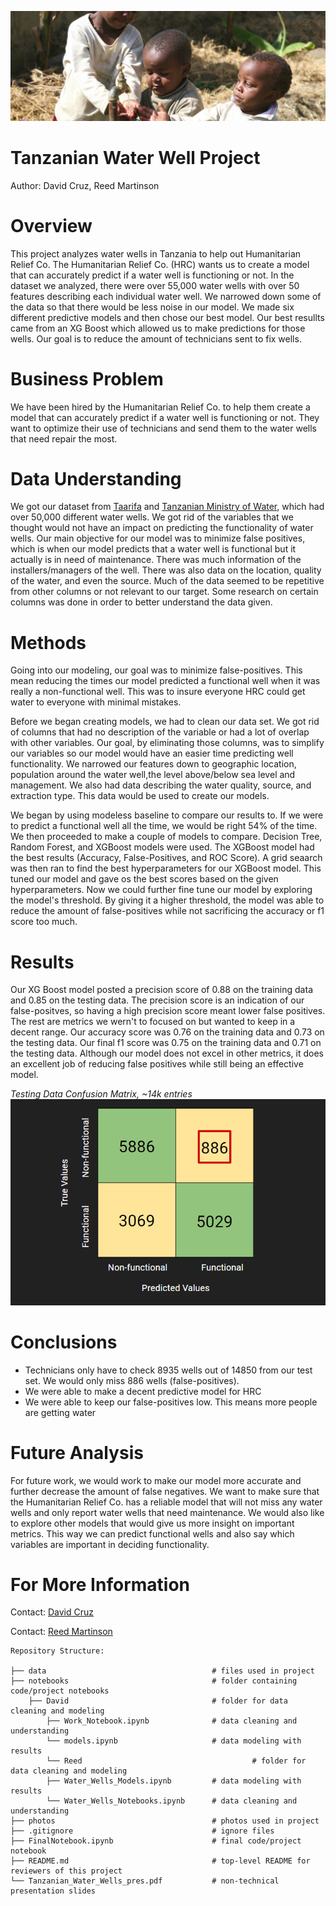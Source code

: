 ![tanzanian_water_pump](photos/waterbanner.png)

# Tanzanian Water Well Project

Author: David Cruz, Reed Martinson

# Overview 

This project analyzes water wells in Tanzania to help out Humanitarian Relief Co. The Humanitarian Relief Co. (HRC) wants us to create a model that can accurately predict if a water well is functioning or not. In the dataset we analyzed, there were over 55,000 water wells with over 50 features describing each individual water well. We narrowed down some of the data so that there would be less noise in our model. We made six different predictive models and then chose our best model. Our best resullts came from an XG Boost which allowed us to make predictions for those wells. Our goal is to reduce the amount of technicians sent to fix wells.

# Business Problem 

We have been hired by the Humanitarian Relief Co. to help them create a model that can accurately predict if a water well is functioning or not. They want to optimize their use of technicians and send them to the water wells that need repair the most.

# Data Understanding 

We got our dataset from [Taarifa](https://taarifa.org/) and [Tanzanian Ministry of Water](https://www.maji.go.tz/), which had over 50,000 different water wells. We got rid of the variables that we thought would not have an impact on predicting the functionality of water wells. Our main objective for our model was to minimize false positives, which is when our model predicts that a water well is functional but it actually is in need of maintenance. There was much information of the installers/managers of the well. There was also data on the location, quality of the water, and even the source. Much of the data seemed to be repetitive from other columns or not relevant to our target. Some research on certain columns was done in order to better understand the data given.

# Methods 

Going into our modeling, our goal was to minimize false-positives. This mean reducing the times our model predicted a functional well when it was really a non-functional well. This was to insure everyone HRC could get water to everyone with minimal mistakes.

Before we began creating models, we had to clean our data set. We got rid of columns that had no description of the variable or had a lot of overlap with other variables. Our goal, by eliminating those columns, was to simplify our variables so our model would have an easier time predicting well functionality. We narrowed our features down to geographic location, population around the water well,the level above/below sea level and management. We also had data describing the water quality, source, and extraction type. This data would be used to create our models.

We began by using modeless baseline to compare our results to. If we were to predict a functional well all the time, we would be right 54% of the time. We then proceeded to make a couple of models to compare. Decision Tree, Random Forest, and XGBoost models were used. The XGBoost model had the best results (Accuracy, False-Positives, and ROC Score). A grid seaarch was then ran to find the best hyperparameters for our XGBoost model. This tuned our model and gave os the best scores based on the given hyperparameters. Now we could further fine tune our model by exploring the model's threshold. By giving it a higher threshold, the model was able to reduce the amount of false-positives while not sacrificing the accuracy or f1 score too much.

# Results 

Our XG Boost model posted a precision score of 0.88 on the training data and 0.85 on the testing data. The precision score is an indication of our false-positves, so having a high precision score meant lower false positives. The rest are metrics we wern't to focused on but wanted to keep in a decent range. Our accuracy score was 0.76 on the training data and 0.73 on the testing data. Our final f1 score was 0.75 on the training data and 0.71 on the testing data. Although our model does not excel in other metrics, it does an excellent job of reducing false positives while still being an effective model.

*Testing Data Confusion Matrix, ~14k entries*
![Confusion Matrix](photos/confmatrix.png)

# Conclusions

- Technicians only have to check 8935 wells out of 14850 from our test set. We would only miss 886 wells (false-positives).
- We were able to make a decent predictive model for HRC
- We were able to keep our false-positives low. This means more people are getting water

# Future Analysis 

For future work, we would work to make our model more accurate and further decrease the amount of false negatives. We want to make sure that the Humanitarian Relief Co. has a reliable model that will not miss any water wells and only report water wells that need maintenance. We would also like to explore other models that would give us more insight on important metrics. This way we can predict functional wells and also say which variables are important in deciding functionality.

# For More Information

Contact: [David Cruz](mailto:dcruzven20@gmail.com)

Contact: [Reed Martinson](mailto:prmartinson@gmail.com)

```
Repository Structure:

├── data                                     # files used in project
├── notebooks                                # folder containing code/project notebooks
	├── David                                # folder for data cleaning and modeling
		├── Work_Notebook.ipynb              # data cleaning and understanding
		└── models.ipynb                     # data modeling with results
      	└── Reed                                      # folder for data cleaning and modeling
		├── Water_Wells_Models.ipynb         # data modeling with results
		└── Water_Wells_Notebooks.ipynb      # data cleaning and understanding
├── photos                                   # photos used in project
├── .gitignore                               # ignore files
├── FinalNotebook.ipynb                      # final code/project notebook
├── README.md                                # top-level README for reviewers of this project
└── Tanzanian_Water_Wells_pres.pdf           # non-technical presentation slides
```
